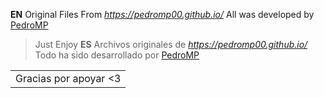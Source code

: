 **EN** Original Files From *https://pedromp00.github.io/*
All was developed by [PedroMP](https://github.com/PedroMP00)
>Just Enjoy
**ES**
Archivos originales de *https://pedromp00.github.io/* 
Todo ha sido desarrollado por [PedroMP](https://github.com/PedroMP00)

<table>
    <tr>
        <td>Gracias por apoyar <3</td>
    </tr>
</table>
